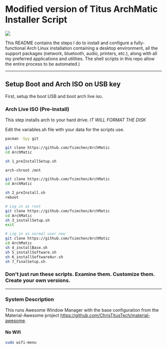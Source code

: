 # Modified version of Titus ArchMatic Installer Script

<img src="https://i.imgur.com/Yn29sze.png" />

This README contains the steps I do to install and configure a fully-functional Arch Linux installation containing a desktop environment, all the support packages (network, bluetooth, audio, printers, etc.), along with all my preferred applications and utilities. The shell scripts in this repo allow the entire process to be automated.)

---

## Setup Boot and Arch ISO on USB key

First, setup the boot USB and boot arch live iso. 

### Arch Live ISO (Pre-Install)

This step installs arch to your hard drive. *IT WILL FORMAT THE DISK*

Edit the variables.sh file with your data for the scripts use.

```bash
pacman -Syy git

git clone https://github.com/fsimchen/ArchMatic
cd ArchMatic

sh 1_preInstallSetup.sh

arch-chroot /mnt

git clone https://github.com/fsimchen/ArchMatic
cd ArchMatic

sh 2_preInstall.sh
reboot

# Log in as root
git clone https://github.com/fsimchen/ArchMatic
cd ArchMatic
sh 3_installSetup.sh
exit

# Log in as normal user now
git clone https://github.com/fsimchen/ArchMatic
cd ArchMatic
sh 4_installBase.sh
sh 5_installSoftware.sh
sh 6_installSoftwareAur.sh
sh 7_finalSetup.sh
```

### Don't just run these scripts. Examine them. Customize them. Create your own versions.

---

### System Description
This runs Awesome Window Manager with the base configuration from the Material-Awesome project <https://github.com/ChrisTitusTech/material-awesome>.

#### No Wifi

```bash
sudo wifi-menu
```
